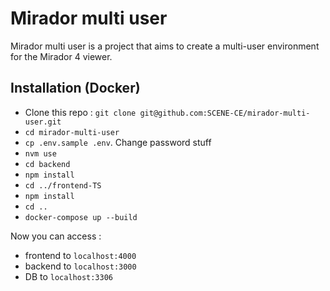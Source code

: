 # Mirador multi user 

Mirador multi user is a project that aims to create a multi-user environment for the Mirador 4 viewer.

## Installation (Docker)

- Clone this repo : `git clone git@github.com:SCENE-CE/mirador-multi-user.git`
- `cd mirador-multi-user`
- `cp .env.sample .env`. Change password stuff
- `nvm use`
- `cd backend`
- `npm install`
- `cd ../frontend-TS`
- `npm install`
- `cd ..`
- `docker-compose up --build`

Now you can access :
- frontend to `localhost:4000`
- backend to `localhost:3000`
- DB to `localhost:3306`


